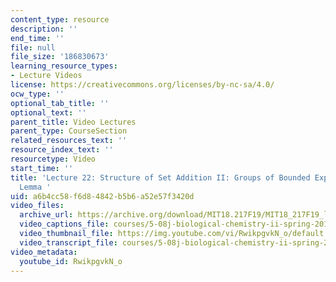 ```yaml
---
content_type: resource
description: ''
end_time: ''
file: null
file_size: '186830673'
learning_resource_types:
- Lecture Videos
license: https://creativecommons.org/licenses/by-nc-sa/4.0/
ocw_type: ''
optional_tab_title: ''
optional_text: ''
parent_title: Video Lectures
parent_type: CourseSection
related_resources_text: ''
resource_index_text: ''
resourcetype: Video
start_time: ''
title: 'Lecture 22: Structure of Set Addition II: Groups of Bounded Exponent and Modeling
  Lemma '
uid: a6b4cc58-f6d8-4842-b5b6-a52e57f3420d
video_files:
  archive_url: https://archive.org/download/MIT18.217F19/MIT18_217F19_lec22_300k.mp4
  video_captions_file: courses/5-08j-biological-chemistry-ii-spring-2016/RwikpgvkN_o_captions.vtt
  video_thumbnail_file: https://img.youtube.com/vi/RwikpgvkN_o/default.jpg
  video_transcript_file: courses/5-08j-biological-chemistry-ii-spring-2016/RwikpgvkN_o_transcript.pdf
video_metadata:
  youtube_id: RwikpgvkN_o
---
```

